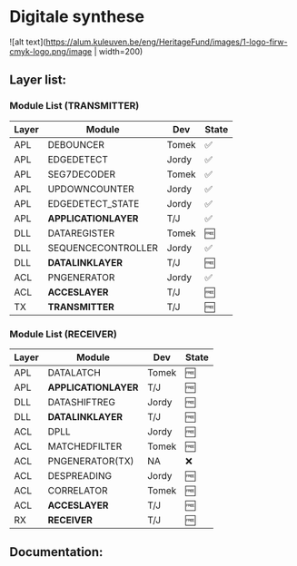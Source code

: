 # Digitale synthese

![alt text](https://alum.kuleuven.be/eng/HeritageFund/images/1-logo-firw-cmyk-logo.png/image | width=200)

## Layer list:

### Module List (TRANSMITTER)

| Layer   | Module                        | Dev             | State              |
| ------- | ----------------------------- | --------------- | -------------------|
| APL     | DEBOUNCER		          | Tomek           | :white_check_mark: |
| APL     | EDGEDETECT                    | Jordy           | :white_check_mark: |
| APL     | SEG7DECODER                   | Tomek           | :white_check_mark: |
| APL     | UPDOWNCOUNTER                 | Jordy           | :white_check_mark: |
| APL     | EDGEDETECT_STATE              | Jordy           | :white_check_mark: |
| APL     | **APPLICATIONLAYER**          | T/J             | :white_check_mark: |
| DLL     | DATAREGISTER	          | Tomek           | :free:             |
| DLL     | SEQUENCECONTROLLER            | Jordy           | :white_check_mark: |
| DLL     | **DATALINKLAYER**             | T/J             | :free:             |
| ACL	  | PNGENERATOR		          | Jordy           | :white_check_mark: |
| ACL     | **ACCESLAYER**	          | T/J	            | :free:             |
| TX      | **TRANSMITTER**               | T/J             | :free:             |

### Module List (RECEIVER)

| Layer   | Module                        | Dev             | State        |
| ------- | ----------------------------- | --------------- | -------------|
| APL     | DATALATCH                     | Tomek           | :free:       |
| APL     | **APPLICATIONLAYER**          | T/J             | :free:       |
| DLL     | DATASHIFTREG	          | Jordy           | :free:       |
| DLL     | **DATALINKLAYER**             | T/J             | :free:       |
| ACL     | DPLL                          | Jordy           | :free:       |
| ACL     | MATCHEDFILTER	          | Tomek           | :free:       |
| ACL     | PNGENERATOR(TX)               | NA              | :x:          |
| ACL     | DESPREADING			  | Jordy           | :free:       |
| ACL     | CORRELATOR		          | Tomek           | :free:       |
| ACL     | **ACCESLAYER**                | T/J             | :free:       |
| RX      | **RECEIVER**                  | T/J             | :free:       |

## Documentation:


